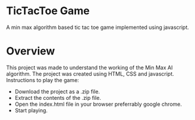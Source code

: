 # TicTacToe Game

A min max algorithm based tic tac toe game implemented using javascript.

# Overview

This project was made to understand the working of the Min Max AI algorithm. The project was created using HTML, CSS and javascript. 
Instructions to play the game:
* Download the project as a .zip file.
* Extract the contents of the .zip file.
* Open the index.html file in your browser preferrably google chrome.
* Start playing.
